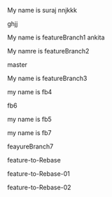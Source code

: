 My name is suraj
nnjkkk

ghjj

My name is featureBranch1
ankita

My namre is featureBranch2

master

My name is featureBranch3

my name is fb4

fb6

my name is fb5

my name is fb7

feayureBranch7

feature-to-Rebase

feature-to-Rebase-01

feature-to-Rebase-02